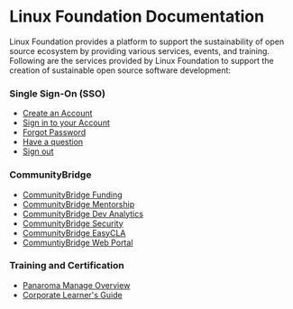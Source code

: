 # Linux Foundation Documentation

Linux Foundation provides a platform to support the sustainability of open source ecosystem by providing various services, events, and training. Following are the services provided by Linux Foundation to support the creation of sustainable open source software development:

### Single Sign-On \(SSO\)

* [Create an Account](sso/create-an-account.md)
* [Sign in to your Account](sso/sign-in/)
* [Forgot Password](sso/forgot-password.md)
* [Have a question](sso/have-a-question.md)
* [Sign out](sso/log-out.md)

### CommunityBridge

* [CommunityBridge Funding](communitybridge/communitybridge-funding/)
* [CommunityBridge Mentorship](communitybridge/communitybridge-mentorship/)
* [CommunityBridge Dev Analytics](communitybridge/dev-analytics/)
* [CommunityBridge Security](communitybridge/communitybridge-security/)
* [CommunityBridge EasyCLA](communitybridge/communitybridge-easycla/)
* [CommuntiyBridge Web Portal](communitybridge/communitybridge-web-portal/)

### Training and Certification

* [Panaroma Manage Overview](training-and-certification/training/panorama-manager-manual/)
* [Corporate Learner's Guide]()

#### 

